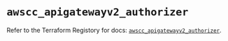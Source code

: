 # `awscc_apigatewayv2_authorizer`

Refer to the Terraform Registory for docs: [`awscc_apigatewayv2_authorizer`](https://registry.terraform.io/providers/hashicorp/awscc/0.70.0/docs/resources/apigatewayv2_authorizer).
